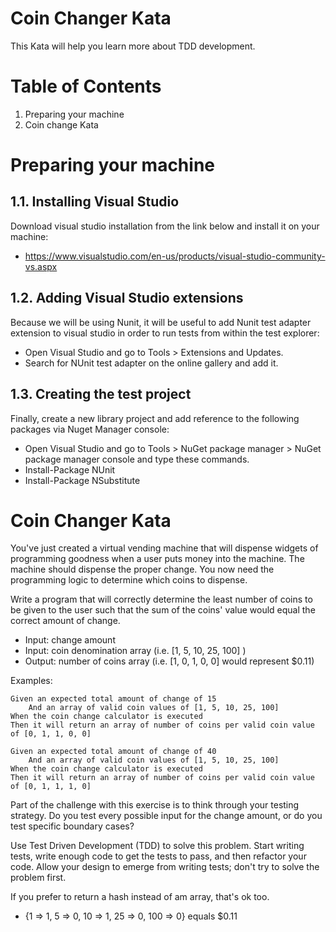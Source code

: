 Coin Changer Kata
===============================

This Kata will help you learn more about TDD development.

Table of Contents
=================

  1. Preparing your machine
  2. Coin change Kata

Preparing your machine
===============

1.1. Installing Visual Studio
-----------------
Download visual studio installation from the link below and install it on your machine:
* https://www.visualstudio.com/en-us/products/visual-studio-community-vs.aspx

1.2. Adding Visual Studio extensions
--------------------------------
Because we will be using Nunit, it will be useful to add Nunit test adapter extension to visual studio in order to run tests from within the test explorer:
* Open Visual Studio and go to Tools > Extensions and Updates.
* Search for NUnit test adapter on the online gallery and add it.

1.3. Creating the test project
---------------------------
Finally, create a new library project and add reference to the following packages via Nuget Manager console:
* Open Visual Studio and go to Tools > NuGet package manager > NuGet package manager console and type these commands.
* Install-Package NUnit
* Install-Package NSubstitute
   
Coin Changer Kata
===============

You've just created a virtual vending machine that will dispense widgets of programming goodness when a user puts money into the machine. The machine should dispense the proper change. You now need the programming logic to determine which coins to dispense. 
 
Write a program that will correctly determine the least number of coins to be given to the user such that the sum of the coins' value would equal the correct amount of change.
* Input: change amount
* Input: coin denomination array (i.e. [1, 5, 10, 25, 100] )
* Output: number of coins array (i.e. [1, 0, 1, 0, 0] would represent $0.11)


Examples:

	Given an expected total amount of change of 15
		And an array of valid coin values of [1, 5, 10, 25, 100]
	When the coin change calculator is executed
	Then it will return an array of number of coins per valid coin value of [0, 1, 1, 0, 0]

	Given an expected total amount of change of 40
		And an array of valid coin values of [1, 5, 10, 25, 100]
	When the coin change calculator is executed
	Then it will return an array of number of coins per valid coin value of [0, 1, 1, 1, 0]
 
Part of the challenge with this exercise is to think through your testing strategy. Do you test every possible input for the change amount, or do you test specific boundary cases?
 
Use Test Driven Development (TDD) to solve this problem. Start writing tests, write enough code to get the tests to pass, and then refactor your code. Allow your design to emerge from writing tests; don't try to solve the problem first.
 
If you prefer to return a hash instead of am array, that's ok too.  
* {1 => 1, 5 => 0, 10 => 1, 25 => 0, 100 => 0} equals $0.11
